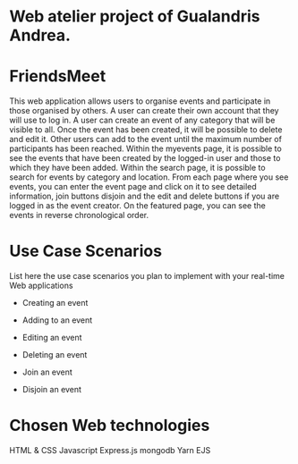 # Web atelier project of Gualandris Andrea.

# FriendsMeet

This web application allows users to organise events and participate in those organised by others. 
A user can create their own account that they will use to log in. A user can create an event of any category that will be visible to all. Once the event has been created, it will be possible to delete and edit it. Other users can add to the event until the maximum number of participants has been reached.
Within the myevents page, it is possible to see the events that have been created by the logged-in user and those to which they have been added.
Within the search page, it is possible to search for events by category and location.
From each page where you see events, you can enter the event page and click on it to see detailed information, join buttons
disjoin and the edit and delete buttons if you are logged in as the event creator. 
On the featured page, you can see the events in reverse chronological order.


# Use Case Scenarios

List here the use case scenarios you plan to implement with your real-time Web applications

- Creating an event  

- Adding to an event  

- Editing an event  

- Deleting an event 

- Join an event

- Disjoin an event

# Chosen Web technologies

HTML & CSS
Javascript
Express.js
mongodb
Yarn
EJS




